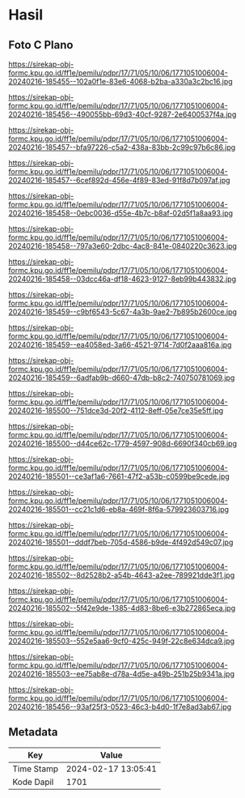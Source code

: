 # Hasil

## Foto C Plano

https://sirekap-obj-formc.kpu.go.id/ff1e/pemilu/pdpr/17/71/05/10/06/1771051006004-20240216-185455--102a0f1e-83e6-4068-b2ba-a330a3c2bc16.jpg

https://sirekap-obj-formc.kpu.go.id/ff1e/pemilu/pdpr/17/71/05/10/06/1771051006004-20240216-185456--490055bb-69d3-40cf-9287-2e6400537f4a.jpg

https://sirekap-obj-formc.kpu.go.id/ff1e/pemilu/pdpr/17/71/05/10/06/1771051006004-20240216-185457--bfa97226-c5a2-438a-83bb-2c99c97b6c86.jpg

https://sirekap-obj-formc.kpu.go.id/ff1e/pemilu/pdpr/17/71/05/10/06/1771051006004-20240216-185457--6cef892d-456e-4f89-83ed-91f8d7b097af.jpg

https://sirekap-obj-formc.kpu.go.id/ff1e/pemilu/pdpr/17/71/05/10/06/1771051006004-20240216-185458--0ebc0036-d55e-4b7c-b8af-02d5f1a8aa93.jpg

https://sirekap-obj-formc.kpu.go.id/ff1e/pemilu/pdpr/17/71/05/10/06/1771051006004-20240216-185458--797a3e60-2dbc-4ac8-841e-0840220c3623.jpg

https://sirekap-obj-formc.kpu.go.id/ff1e/pemilu/pdpr/17/71/05/10/06/1771051006004-20240216-185458--03dcc46a-df18-4623-9127-8eb99b443832.jpg

https://sirekap-obj-formc.kpu.go.id/ff1e/pemilu/pdpr/17/71/05/10/06/1771051006004-20240216-185459--c9bf6543-5c67-4a3b-9ae2-7b895b2600ce.jpg

https://sirekap-obj-formc.kpu.go.id/ff1e/pemilu/pdpr/17/71/05/10/06/1771051006004-20240216-185459--ea4058ed-3a66-4521-9714-7d0f2aaa816a.jpg

https://sirekap-obj-formc.kpu.go.id/ff1e/pemilu/pdpr/17/71/05/10/06/1771051006004-20240216-185459--6adfab9b-d660-47db-b8c2-740750781069.jpg

https://sirekap-obj-formc.kpu.go.id/ff1e/pemilu/pdpr/17/71/05/10/06/1771051006004-20240216-185500--751dce3d-20f2-4112-8eff-05e7ce35e5ff.jpg

https://sirekap-obj-formc.kpu.go.id/ff1e/pemilu/pdpr/17/71/05/10/06/1771051006004-20240216-185500--d44ce62c-1779-4597-908d-6690f340cb69.jpg

https://sirekap-obj-formc.kpu.go.id/ff1e/pemilu/pdpr/17/71/05/10/06/1771051006004-20240216-185501--ce3af1a6-7661-47f2-a53b-c0599be9cede.jpg

https://sirekap-obj-formc.kpu.go.id/ff1e/pemilu/pdpr/17/71/05/10/06/1771051006004-20240216-185501--cc21c1d6-eb8a-469f-8f6a-579923603716.jpg

https://sirekap-obj-formc.kpu.go.id/ff1e/pemilu/pdpr/17/71/05/10/06/1771051006004-20240216-185501--dddf7beb-705d-4586-b9de-4f492d549c07.jpg

https://sirekap-obj-formc.kpu.go.id/ff1e/pemilu/pdpr/17/71/05/10/06/1771051006004-20240216-185502--8d2528b2-a54b-4643-a2ee-789921dde3f1.jpg

https://sirekap-obj-formc.kpu.go.id/ff1e/pemilu/pdpr/17/71/05/10/06/1771051006004-20240216-185502--5f42e9de-1385-4d83-8be6-e3b272865eca.jpg

https://sirekap-obj-formc.kpu.go.id/ff1e/pemilu/pdpr/17/71/05/10/06/1771051006004-20240216-185503--552e5aa6-9cf0-425c-949f-22c8e634dca9.jpg

https://sirekap-obj-formc.kpu.go.id/ff1e/pemilu/pdpr/17/71/05/10/06/1771051006004-20240216-185503--ee75ab8e-d78a-4d5e-a49b-251b25b9341a.jpg

https://sirekap-obj-formc.kpu.go.id/ff1e/pemilu/pdpr/17/71/05/10/06/1771051006004-20240216-185456--93af25f3-0523-46c3-b4d0-1f7e8ad3ab67.jpg


## Metadata

| Key        | Value               |
| ---------- | ------------------- |
| Time Stamp | 2024-02-17 13:05:41 |
| Kode Dapil | 1701                |



